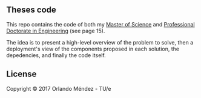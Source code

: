 ## Theses code

This repo contains the code of both my [Master of Science][m] and [Professional Doctorate in Engineering][pd] (see page 15).

[m]: http://swerl.tudelft.nl/bin/view/Main/OrlandoMendez

[pd]: http://wwwooti.win.tue.nl/programme/Brochure-SoftwareTechnologyProjects2009.pdf

The idea is to present a high-level overview of the problem to solve, then a deployment's view of the components proposed in each solution, the depedencies, and finally the code itself.


## License

Copyright © 2017 Orlando Méndez - TU/e

